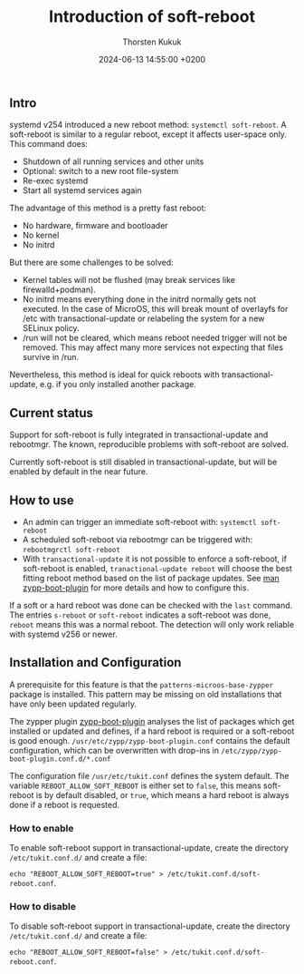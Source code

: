 ﻿---
layout: post
title:  "Introduction of soft-reboot"
date:   2024-06-13 14:55:00 +0200
author: Thorsten Kukuk
---

## Intro

systemd v254 introduced a new reboot method: `systemctl soft-reboot`.
A soft-reboot is similar to a regular reboot,  except it affects user-space only. This command does:
* Shutdown of all running services and other units
* Optional: switch to a new root file-system
* Re-exec systemd
* Start all systemd services again

The advantage of this method is a pretty fast reboot:
* No hardware, firmware and bootloader
* No kernel
* No initrd

But there are some challenges to be solved:
* Kernel tables will not be flushed (may break services like firewalld+podman).
* No initrd means everything done in the initrd normally gets not executed. In the case of MicroOS, this will break mount of overlayfs for /etc with transactional-update or relabeling the system for a new SELinux policy.
* /run will not be cleared, which means reboot needed trigger will not be removed. This may affect many more services not expecting that files survive in /run.

Nevertheless, this method is ideal for quick reboots with transactional-update, e.g. if you only installed another package.

## Current status

Support for soft-reboot is fully integrated in transactional-update and rebootmgr. The known, reproducible problems with soft-reboot are solved.

Currently soft-reboot is still disabled in transactional-update, but will be enabled by default in the near future.

## How to use

* An admin can trigger an immediate soft-reboot with: `systemctl soft-reboot`
* A scheduled soft-reboot via rebootmgr can be triggered with: `rebootmgrctl soft-reboot`
* With `transactional-update` it is not possible to enforce a soft-reboot, if soft-reboot is enabled, `tranactional-update reboot` will choose the best fitting reboot method based on the list of package updates. See [man zypp-boot-plugin](https://manpages.opensuse.org/zypp-boot-plugin) for more details and how to configure this.

If a soft or a hard reboot was done can be checked with the `last` command. The entries `s-reboot` or `soft-reboot` indicates a soft-reboot was done, `reboot` means this was a normal reboot. The detection will only work reliable with systemd v256 or newer.

## Installation and Configuration

A prerequisite for this feature is that the `patterns-microos-base-zypper` package is installed. This pattern may be missing on old installations that have only been updated regularly.

The zypper plugin [zypp-boot-plugin](https://manpages.opensuse.org/zypp-boot-plugin) analyses the list of packages which get installed or updated and defines, if a hard reboot is required or a soft-reboot is good enough. `/usr/etc/zypp/zypp-boot-plugin.conf` contains the default configuration, which can be overwritten with drop-ins in `/etc/zypp/zypp-boot-plugin.conf.d/*.conf`

The configuration file `/usr/etc/tukit.conf` defines the system default. The variable `REBOOT_ALLOW_SOFT_REBOOT` is either set to `false`, this means soft-reboot is by default disabled, or `true`, which means a hard reboot is always done if a reboot is requested.

### How to enable

To enable soft-reboot support in transactional-update, create the directory `/etc/tukit.conf.d/` and create a file:

`echo "REBOOT_ALLOW_SOFT_REBOOT=true" > /etc/tukit.conf.d/soft-reboot.conf`.

### How to disable

To disable soft-reboot support in transactional-update, create the directory `/etc/tukit.conf.d/` and create a file:

`echo "REBOOT_ALLOW_SOFT_REBOOT=false" > /etc/tukit.conf.d/soft-reboot.conf`.
